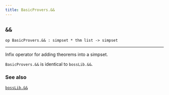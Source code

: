 ```yaml
---
title: BasicProvers.&&
---
```


## `&&`

``` hol4
op BasicProvers.&& : simpset * thm list -> simpset
```

------------------------------------------------------------------------

Infix operator for adding theorems into a simpset.

`BasicProvers.&&` is identical to `bossLib.&&`.

### See also

[`bossLib.&&`](#bossLib..IYG)
